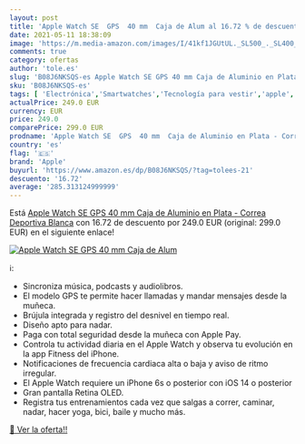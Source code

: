 ```yaml
---
layout: post
title: 'Apple Watch SE  GPS  40 mm  Caja de Alum al 16.72 % de descuento'
date: 2021-05-11 18:38:09
image: 'https://m.media-amazon.com/images/I/41kf1JGUtUL._SL500_._SL400_.jpg'
comments: true
category: ofertas
author: 'tole.es'
slug: 'B08J6NKSQS-es Apple Watch SE GPS 40 mm Caja de Aluminio en Plata -...'
sku: 'B08J6NKSQS-es'
tags: [ 'Electrónica','Smartwatches','Tecnología para vestir','apple', ]
actualPrice: 249.0 EUR
currency: EUR
price: 249.0
comparePrice: 299.0 EUR
prodname: 'Apple Watch SE  GPS  40 mm  Caja de Aluminio en Plata - Correa Deportiva Blanca'
country: 'es'
flag: '🇪🇸'
brand: 'Apple'
buyurl: 'https://www.amazon.es/dp/B08J6NKSQS/?tag=tolees-21'
descuento: '16.72'
average: '285.313124999999'
---
```


Está [Apple Watch SE  GPS  40 mm  Caja de Aluminio en Plata - Correa Deportiva Blanca](https://www.amazon.es/dp/B08J6NKSQS/?tag=tolees-21) con 16.72 de descuento por 249.0 EUR (original: 299.0 EUR) en el siguiente enlace!

[![Apple Watch SE  GPS  40 mm  Caja de Alum](https://m.media-amazon.com/images/I/41kf1JGUtUL._SL500_._SL400_.jpg)](https://www.amazon.es/dp/B08J6NKSQS/?tag=tolees-21)

ℹ️:

- Sincroniza música, podcasts y audiolibros.
- El modelo GPS te permite hacer llamadas y mandar mensajes desde la muñeca.
- Brújula integrada y registro del desnivel en tiempo real.
- Diseño apto para nadar.
- Paga con total seguridad desde la muñeca con Apple Pay.
- Controla tu actividad diaria en el Apple Watch y observa tu evolución en la app Fitness del iPhone.
- Notificaciones de frecuencia cardiaca alta o baja y aviso de ritmo irregular.
- El Apple Watch requiere un iPhone 6s o posterior con iOS 14 o posterior
- Gran pantalla Retina OLED.
- Registra tus entrenamientos cada vez que salgas a correr, caminar, nadar, hacer yoga, bici, baile y mucho más.

[🛒 Ver la oferta!!](https://www.amazon.es/dp/B08J6NKSQS/?tag=tolees-21)
